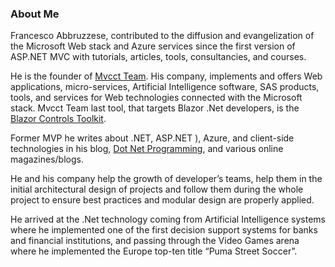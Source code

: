 ### About Me

<!--
**frankabbruzzese/frankabbruzzese** is a ✨ _special_ ✨ repository because its `README.md` (this file) appears on your GitHub profile.

Here are some ideas to get you started:

- 🔭 I’m currently working on ...
- 🌱 I’m currently learning ...
- 👯 I’m looking to collaborate on ...
- 🤔 I’m looking for help with ...
- 💬 Ask me about ...
- 📫 How to reach me: ...
- 😄 Pronouns: ...
- ⚡ Fun fact: ...
-->

Francesco Abbruzzese, contributed to the diffusion and evangelization of the Microsoft Web stack and Azure services since the first version of ASP.NET MVC with tutorials, articles, tools, consultancies, and courses.

He is the founder of   [Mvcct Team](http://www.mvc-controls.com/). His company, implements and offers Web applications, micro-services, Artificial Intelligence software, SAS products, tools, and services for Web technologies connected with the Microsoft stack. Mvcct Team last tool, that targets  Blazor .Net developers, is the  [Blazor Controls Toolkit](https://blazorct.azurewebsites.net/).

Former MVP he writes about .NET, ASP.NET ), Azure, and client-side technologies in his blog, [Dot Net Programming](http://www.dotnet-programming.com/), and various online magazines/blogs.

He and his company help the growth of developer’s teams, help them in the initial architectural design of projects and follow them during the whole project to ensure best practices and modular design are properly applied.

He arrived at the .Net technology coming from Artificial Intelligence systems where he implemented one of the first decision support systems for banks and financial institutions, and passing through the Video Games arena where he implemented the Europe top-ten title “Puma Street Soccer”.
